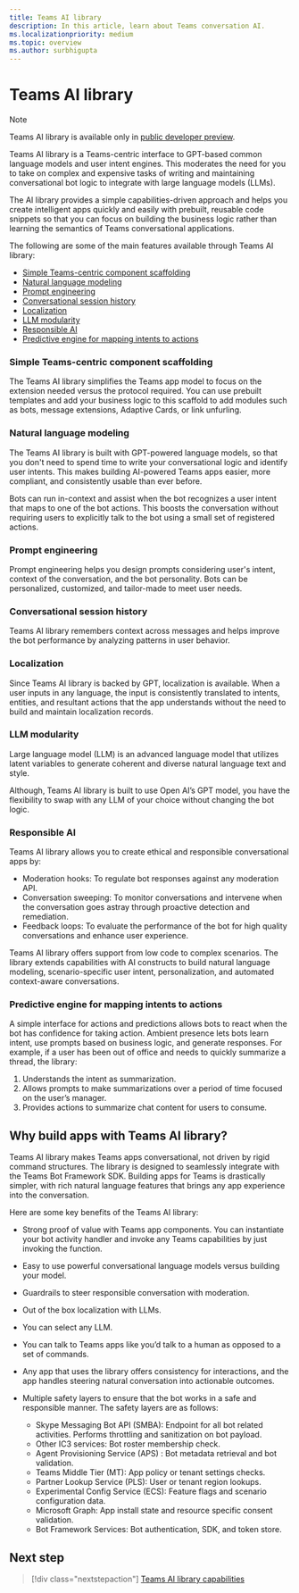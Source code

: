 ```yaml
---
title: Teams AI library
description: In this article, learn about Teams conversation AI.
ms.localizationpriority: medium
ms.topic: overview
ms.author: surbhigupta
---
```


# Teams AI library

> [!NOTE]
>
> Teams AI library is available only in [public developer preview](~/resources/dev-preview/developer-preview-intro.md).

Teams AI library is a Teams-centric interface to GPT-based common language models and user intent engines. This moderates the need for you to take on complex and expensive tasks of writing and maintaining conversational bot logic to integrate with large language models (LLMs).

The AI library provides a simple capabilities-driven approach and helps you create intelligent apps quickly and easily with prebuilt, reusable code snippets so that you can focus on building the business logic rather than learning the semantics of Teams conversational applications.

The following are some of the main features available through Teams AI library:

* [Simple Teams-centric component scaffolding](#simple-teams-centric-component-scaffolding)
* [Natural language modeling](#natural-language-modeling)
* [Prompt engineering](#prompt-engineering)
* [Conversational session history](#conversational-session-history)
* [Localization](#localization)
* [LLM modularity](#llm-modularity)
* [Responsible AI](#responsible-ai)
* [Predictive engine for mapping intents to actions](#predictive-engine-for-mapping-intents-to-actions)

### Simple Teams-centric component scaffolding

The Teams AI library simplifies the Teams app model to focus on the extension needed versus the protocol required. You can use prebuilt templates and add your business logic to this scaffold to add modules such as bots, message extensions, Adaptive Cards, or link unfurling.

### Natural language modeling

The Teams AI library is built with GPT-powered language models, so that you don't need to spend time to write your conversational logic and identify user intents. This makes building AI-powered Teams apps easier, more compliant, and consistently usable than ever before.

Bots can run in-context and assist when the bot recognizes a user intent that maps to one of the bot actions. This boosts the conversation without requiring users to explicitly talk to the bot using a small set of registered actions.

### Prompt engineering

Prompt engineering helps you design prompts considering user's intent, context of the conversation, and the bot personality. Bots can be personalized, customized, and tailor-made to meet user needs.

### Conversational session history

Teams AI library remembers context across messages and helps improve the bot performance by analyzing patterns in user behavior.

### Localization

Since Teams AI library is backed by GPT, localization is available. When a user inputs in any language, the input is consistently translated to intents, entities, and resultant actions that the app understands without the need to build and maintain localization records.

### LLM modularity

Large language model (LLM) is an advanced language model that utilizes latent variables to generate coherent and diverse natural language text and style.

Although, Teams AI library is built to use Open AI’s GPT model, you have the flexibility to swap with any LLM of your choice without changing the bot logic.

### Responsible AI

Teams AI library allows you to create ethical and responsible conversational apps by:

* Moderation hooks: To regulate bot responses against any moderation API.
* Conversation sweeping: To monitor conversations and intervene when the conversation goes astray through proactive detection and remediation.
* Feedback loops: To evaluate the performance of the bot for high quality conversations and enhance user experience.

Teams AI library offers support from low code to complex scenarios. The library extends capabilities with AI constructs to build natural language modeling, scenario-specific user intent, personalization, and automated context-aware conversations.

### Predictive engine for mapping intents to actions  

A simple interface for actions and predictions allows bots to react when the bot has confidence for taking action. Ambient presence lets bots learn intent, use prompts based on business logic, and generate responses. For example, if a user has been out of office and needs to quickly summarize a thread, the library:

1. Understands the intent as summarization.
1. Allows prompts to make summarizations over a period of time focused on the user’s manager.
1. Provides actions to summarize chat content for users to consume.

## Why build apps with Teams AI library?

Teams AI library makes Teams apps conversational, not driven by rigid command structures. The library is designed to seamlessly integrate with the Teams Bot Framework SDK. Building apps for Teams is drastically simpler, with rich natural language features that brings any app experience into the conversation.

Here are some key benefits of the Teams AI library:

* ​Strong proof of value with Teams app components​. You can instantiate your bot activity handler and invoke any Teams capabilities by just invoking the function.

* ​Easy to use powerful conversational language models versus building your model​.

* ​Guardrails to steer responsible conversation with moderation​.

* ​Out of the box localization with LLMs.

* You can select any LLM.

* ​You can talk to Teams apps like you’d talk to a human as opposed to a set of commands​.

* ​Any app that uses the library offers consistency for interactions, and the app handles steering natural conversation into actionable outcomes.

* Multiple safety layers to ensure that the bot works in a safe and responsible manner. The safety layers are as follows:

  * Skype Messaging Bot API (SMBA): Endpoint for all bot related activities. Performs throttling and sanitization on bot payload.
  * Other IC3 services: Bot roster membership check.
  * Agent Provisioning Service (APS) : Bot metadata retrieval and bot validation.
  * Teams Middle Tier (MT): App policy or tenant settings checks.
  * Partner Lookup Service (PLS): User or tenant region lookups.
  * Experimental Config Service (ECS): Feature flags and scenario configuration data.
  * Microsoft Graph: App install state and resource specific consent validation.
  * Bot Framework Services: Bot authentication, SDK, and token store.

<!-- ## Bots Architecture overview

The bot framework using Teams AI library requires the following:

* Support to OAuth S2S
* Adherence to Activity schema for reading and writing JSON documents
* Invoking Rest APIs to determine additional context required to handle a user's message, such as Azure Active Directory (Azure AD) ID and UPN of the user the bot is interacting with. -->

## Next step

> [!div class="nextstepaction"]
> [Teams AI library capabilities](how-conversation-ai-core-capabilities.md)
